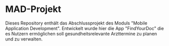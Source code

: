 # MAD-Projekt
Dieses Repository enthält das Abschlussprojekt des Moduls "Mobile Application Development". Entwickelt wurde hier die App "FindYourDoc" die 
es Nutzern ermöglichen soll gesundheitsrelevante Arzttermine zu planen und zu verwalten.
